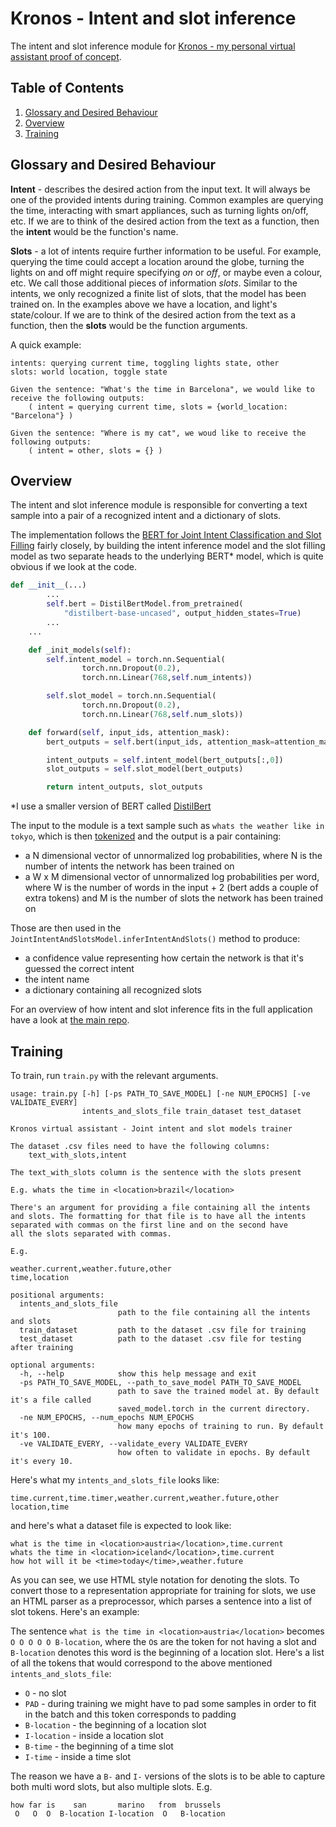 # Kronos - Intent and slot inference
The intent and slot inference module for [Kronos - my personal virtual assistant proof of concept](https://github.com/vshotarov/Kronos).

## Table of Contents
<ol>
<li><a href="#glossary-and-desired-behaviour">Glossary and Desired Behaviour</a></li>
<li><a href="#overview">Overview</a></li>
<li><a href="#training">Training</a></li>
</ol>

## Glossary and Desired Behaviour
**Intent** - describes the desired action from the input text. It will always be one of the provided intents during training. Common examples are querying the time, interacting with smart appliances, such as turning lights on/off, etc. If we are to think of the desired action from the text as a function, then the **intent** would be the function's name.

**Slots** - a lot of intents require further information to be useful. For example, querying the time could accept a location around the globe, turning the lights on and off might require specifying *on* or *off*, or maybe even a colour, etc. We call those additional pieces of information *slots*. Similar to the intents, we only recognized a finite list of slots, that the model has been trained on. In the examples above we have a location, and light's state/colour. If we are to think of the desired action from the text as a function, then the **slots** would be the function arguments.

A quick example:

```
intents: querying current time, toggling lights state, other
slots: world location, toggle state

Given the sentence: "What's the time in Barcelona", we would like to receive the following outputs:
	( intent = querying current time, slots = {world_location: "Barcelona"} )

Given the sentence: "Where is my cat", we woud like to receive the following outputs:
	( intent = other, slots = {} )
```

## Overview
The intent and slot inference module is responsible for converting a text sample into a pair of a recognized intent and a dictionary of slots.

The implementation follows the [BERT for Joint Intent Classification and Slot Filling](https://arxiv.org/abs/1902.10909v1) fairly closely, by building the intent inference model and the slot filling model as two separate heads to the underlying BERT\* model, which is quite obvious if we look at the code.

```python
def __init__(...)
		...
        self.bert = DistilBertModel.from_pretrained(
            "distilbert-base-uncased", output_hidden_states=True)
		...
	...

    def _init_models(self):
        self.intent_model = torch.nn.Sequential(
                torch.nn.Dropout(0.2),
                torch.nn.Linear(768,self.num_intents))

        self.slot_model = torch.nn.Sequential(
                torch.nn.Dropout(0.2),
                torch.nn.Linear(768,self.num_slots))

    def forward(self, input_ids, attention_mask):
        bert_outputs = self.bert(input_ids, attention_mask=attention_mask)[0]

        intent_outputs = self.intent_model(bert_outputs[:,0])
        slot_outputs = self.slot_model(bert_outputs)

        return intent_outputs, slot_outputs
```

\*I use a smaller version of BERT called [DistilBert](https://huggingface.co/transformers/model_doc/distilbert.html)

The input to the module is a text sample such as `whats the weather like in tokyo`, which is then [tokenized](https://huggingface.co/transformers/tokenizer_summary.html) and the output is a pair containing:

- a N dimensional vector of unnormalized log probabilities, where N is the number of intents the network has been trained on
- a W x M dimensional vector of unnormalized log probabilities per word, where W is the number of words in the input + 2 (bert adds a couple of extra tokens) and M is the number of slots the network has been trained on

Those are then used in the `JointIntentAndSlotsModel.inferIntentAndSlots()` method to produce:

- a confidence value representing how certain the network is that it's guessed the correct intent
- the intent name
- a dictionary containing all recognized slots

For an overview of how intent and slot inference fits in the full application have a look at [the main repo](https://github.com/vshotarov/Kronos#overview).

## Training
To train, run `train.py` with the relevant arguments.

```
usage: train.py [-h] [-ps PATH_TO_SAVE_MODEL] [-ne NUM_EPOCHS] [-ve VALIDATE_EVERY]
                intents_and_slots_file train_dataset test_dataset

Kronos virtual assistant - Joint intent and slot models trainer

The dataset .csv files need to have the following columns:
    text_with_slots,intent

The text_with_slots column is the sentence with the slots present

E.g. whats the time in <location>brazil</location>

There's an argument for providing a file containing all the intents
and slots. The formatting for that file is to have all the intents
separated with commas on the first line and on the second have
all the slots separated with commas.

E.g.

weather.current,weather.future,other
time,location

positional arguments:
  intents_and_slots_file
                        path to the file containing all the intents and slots
  train_dataset         path to the dataset .csv file for training
  test_dataset          path to the dataset .csv file for testing after training

optional arguments:
  -h, --help            show this help message and exit
  -ps PATH_TO_SAVE_MODEL, --path_to_save_model PATH_TO_SAVE_MODEL
                        path to save the trained model at. By default it's a file called
                        saved_model.torch in the current directory.
  -ne NUM_EPOCHS, --num_epochs NUM_EPOCHS
                        how many epochs of training to run. By default it's 100.
  -ve VALIDATE_EVERY, --validate_every VALIDATE_EVERY
                        how often to validate in epochs. By default it's every 10.
```

Here's what my `intents_and_slots_file` looks like:

```
time.current,time.timer,weather.current,weather.future,other
location,time
```

and here's what a dataset file is expected to look like:

```
what is the time in <location>austria</location>,time.current
whats the time in <location>iceland</location>,time.current
how hot will it be <time>today</time>,weather.future
```

As you can see, we use HTML style notation for denoting the slots. To convert those to a representation appropriate for training for slots, we use an HTML parser as a preprocessor, which parses a sentence into a list of slot tokens. Here's an example:

The sentence `what is the time in <location>austria</location>` becomes `O O O O O B-location`, where the `O`s are the token for not having a slot and `B-location` denotes this word is the beginning of a location slot. Here's a list of all the tokens that would correspond to the above mentioned `intents_and_slots_file`:

- `O` - no slot
- `PAD` - during training we might have to pad some samples in order to fit in the batch and this token corresponds to padding
- `B-location` - the beginning of a location slot
- `I-location` - inside a location slot
- `B-time` - the beginning of a time slot
- `I-time` - inside a time slot

The reason we have a `B-` and `I-` versions of the slots is to be able to capture both multi word slots, but also multiple slots. E.g.

```
how far is    san       marino   from  brussels
 O   O  O  B-location I-location  O   B-location
```

